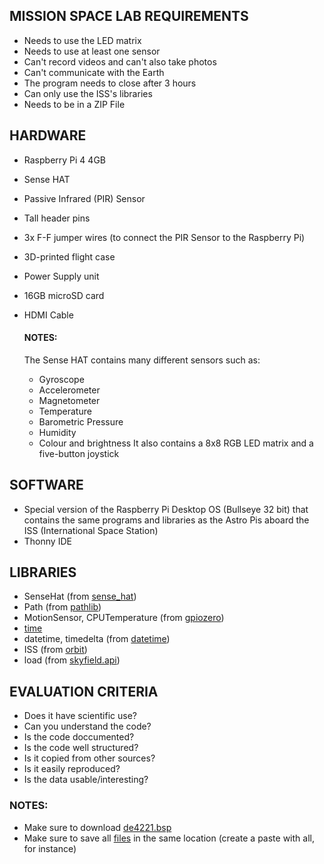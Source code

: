 ## MISSION SPACE LAB REQUIREMENTS
- Needs to use the LED matrix
- Needs to use at least one sensor
- Can't record videos and can't also take photos
- Can't communicate with the Earth
- The program needs to close after 3 hours
- Can only use the ISS's libraries
- Needs to be in a ZIP File

## HARDWARE
- Raspberry Pi 4 4GB
- Sense HAT
- Passive Infrared (PIR) Sensor
- Tall header pins
- 3x F-F jumper wires (to connect the PIR Sensor to the Raspberry Pi)
- 3D-printed flight case
- Power Supply unit
- 16GB microSD card
- HDMI Cable

  #### NOTES:
  The Sense HAT contains many different sensors such as:
    - Gyroscope
    - Accelerometer
    - Magnetometer
    - Temperature
    - Barometric Pressure
    - Humidity
    - Colour and brightness
    It also contains a 8x8 RGB LED matrix and a five-button joystick

## SOFTWARE
- Special version of the Raspberry Pi Desktop OS (Bullseye 32 bit) that contains the same programs and libraries as the Astro Pis aboard the ISS (International Space Station)
- Thonny IDE

## LIBRARIES
- SenseHat (from [sense_hat](https://pythonhosted.org/sense-hat/))
- Path (from [pathlib](https://docs.python.org/3/library/pathlib.html))
- MotionSensor, CPUTemperature (from [gpiozero](https://gpiozero.readthedocs.io/en/stable/))
- [time](https://docs.python.org/3/library/time.html)
- datetime, timedelta (from [datetime](https://docs.python.org/3/library/datetime.html))
- ISS (from [orbit](https://orbit-ml.readthedocs.io/en/latest/))
- load (from [skyfield.api](https://rhodesmill.org/skyfield/))

## EVALUATION CRITERIA
- Does it have scientific use?
- Can you understand the code?
- Is the code doccumented?
- Is the code well structured?
- Is it copied from other sources?
- Is it easily reproduced?
- Is the data usable/interesting?

### NOTES:
- Make sure to download [de4221.bsp](https://github.com/DuarteCruz6/AstroPi/blob/main/AstroPi%20-%20Code%20and%20Data/de421.bsp)
- Make sure to save all [files](https://github.com/DuarteCruz6/AstroPi/tree/main/AstroPi%20-%20Code%20and%20Data) in the same location (create a paste with all, for instance)
